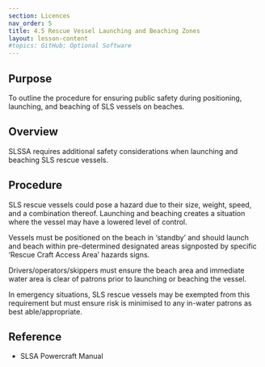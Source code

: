 ```yaml
---
section: Licences
nav_order: 5
title: 4.5 Rescue Vessel Launching and Beaching Zones
layout: lesson-content
#topics: GitHub; Optional Software
---
```


## Purpose

To outline the procedure for ensuring public safety during positioning, launching, and beaching of SLS vessels on beaches.

## Overview

SLSSA requires additional safety considerations when launching and beaching SLS rescue vessels.

## Procedure

SLS rescue vessels could pose a hazard due to their size, weight, speed, and a combination thereof. Launching and beaching creates a situation where the vessel may have a lowered level of control.

Vessels must be positioned on the beach in ‘standby’ and should launch and beach within pre-determined designated areas signposted by specific ‘Rescue Craft Access Area’ hazards signs.

Drivers/operators/skippers must ensure the beach area and immediate water area is clear of patrons prior to launching or beaching the vessel.

In emergency situations, SLS rescue vessels may be exempted from this requirement but must ensure risk is minimised to any in-water patrons as best able/appropriate.

## Reference

- SLSA Powercraft Manual